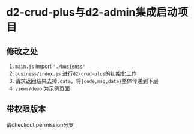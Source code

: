 # d2-crud-plus与d2-admin集成启动项目

## 修改之处
1. `main.js` import `'./busienss'`
2. `business/index.js` 进行`d2-crud-plus`的初始化工作
3. 请求返回结果去掉`.data`，将`{code,msg,data}`整体传递到下层
4. `views/demo` 为示例页面


## 带权限版本
请checkout permission分支